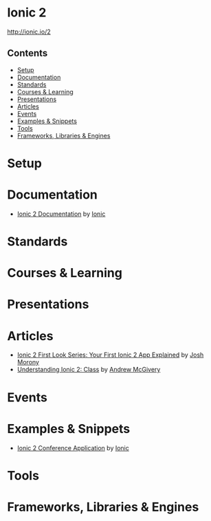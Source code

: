 # Ionic 2

http://ionic.io/2

## Contents

- [Setup](#setup)
- [Documentation](#documentation)
- [Standards](#standards)
- [Courses & Learning](#courses--learning)
- [Presentations](#presentations)
- [Articles](#articles)
- [Events](#events)
- [Examples & Snippets](#examples--snippets)
- [Tools](#tools)
- [Frameworks, Libraries & Engines](#frameworks-libraries--engines)

# Setup

# Documentation

- [Ionic 2 Documentation](http://ionicframework.com/docs/v2/) by
  [Ionic](https://github.com/driftyco)

# Standards

# Courses & Learning

# Presentations

# Articles

- [Ionic 2 First Look Series: Your First Ionic 2 App Explained](http://www.joshmorony.com/ionic-2-first-look-series-your-first-ionic-2-app-explained/)
  by [Josh Morony](http://www.joshmorony.com/author/joshuamorony/)
- [Understanding Ionic 2: Class](http://mcgivery.com/understanding-ionic-2-class/) by
  [Andrew McGivery](http://mcgivery.com/)

# Events

# Examples & Snippets

- [Ionic 2 Conference Application](https://github.com/driftyco/ionic-conference-app) by
  [Ionic](https://github.com/driftyco)

# Tools

# Frameworks, Libraries & Engines
